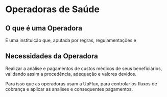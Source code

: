 <h1>Operadoras de Saúde</h1>
<h2>O que é uma Operadora</h2>
<p>É uma instituição que, aputada por regras, regulamentações e </p>

<h2>Necessidades da Operadora</h2>
<p>Realizar a análise e pagamentos de custos médicos de seus beneficiários, validando assim a procedência, adequação e valores devidos.</p>
<p>Para isso que as operadoras usam a UpFlux, para controlar os fluxos de cobrança e aplicar as analises e consequentes pagamentos.</p>